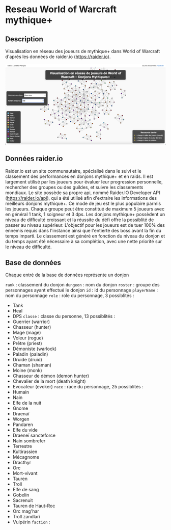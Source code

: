 # Reseau World of Warcraft mythique+

## Description
Visualisation en réseau des joueurs de mythique+ dans World of Warcraft d'après les données de raider.io (https://raider.io).

![Dashboard view](/figures/dash1.png)

## Données raider.io
Raider.io est un site communautaire, spécialisé dans le suivi et le classement des performances en donjons mythique+ et en raids. Il est largement utilisé par les joueurs pour évaluer leur progression personnelle, rechercher des groupes ou des guildes, et suivre les classements mondiaux. Le site possède sa propre api, nommé Raider.IO Developer API (https://raider.io/api), qui a été utilisé afin d'extraire les informations des meilleurs donjons mythique+. Ce mode de jeu est le plus populaire parmis les joueurs. Chaque groupe peut être constitué de maximum 5 joueurs avec en général 1 tank, 1 soigneur et 3 dps. Les donjons mythique+ possèdent un niveau de difficulté croissant et la réussite du défi offre la possiblité de passer au niveau supérieur. L'objectif pour les joueurs est de tuer 100% des ennemis requis dans l'instance ainsi que l'entierté des boss avant la fin du temps imparti. Le classement est généré en fonction du niveau du donjon et du temps ayant été nécessaire à sa complétion, avec une nette priorité sur le niveau de difficulté.

## Base de données
Chaque entré de la base de données représente un donjon

`rank` : classement du donjon
`dungeon` : nom du donjon
`roster` : groupe des personnages ayant effectué le donjon
`id` : id du personnage
`playerName` : nom du personnage
`role` : role du personnage, 3 possiblités :
- Tank
- Heal
- DPS
`classe` : classe du personne, 13 possiblités :
- Guerrier (warrior)
- Chasseur (hunter)
- Mage (mage)
- Voleur (rogue)
- Prêtre (priest)
- Démoniste (warlock)
- Paladin (paladin)
- Druide (druid)
- Chaman (shaman)
- Moine (monk)
- Chasseur de démon (demon hunter)
- Chevalier de la mort (death knight)
- Evocateur (evoker)
`race` : race du personnage, 25 possiblités :
- Humain
- Nain
- Elfe de la nuit
- Gnome
- Draenaï
- Worgen
- Pandaren
- Elfe du vide
- Draeneï sancteforce
- Nain sombrefer
- Terrestre
- Kultirassien
- Mécagnome
- Dracthyr
- Orc
- Mort-vivant
- Tauren
- Troll
- Elfe de sang
- Gobelin
- Sacrenuit
- Tauren de Haut-Roc
- Orc mag'har
- Troll zandlari
- Vulpérin
`faction` :
